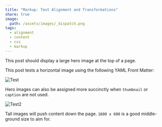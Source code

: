 ```yaml
---
title: "Markup: Text Alignment and Transformations"
share: true
image:
  path: /assets/images/_dispatch.png
tags:
  - alignment
  - content
  - css
  - markup
---
```


This post should display a large hero image at the top of a page.

This post tests a horizontal image using the following YAML Front Matter:

![Test]({{site.base_url}}/assets/images/_dispatch.png)

Hero images can also be assigned more succinctly when `thumbnail` or `caption` are not used.

![Test2]({{site.base_url}}/images/_dispatch.png)

Tall images will push content down the page. `1600 x 600` is a good middle-ground size to aim for.